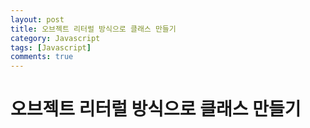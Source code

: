 ```yaml
---
layout: post
title: 오브젝트 리터럴 방식으로 클래스 만들기
category: Javascript
tags: [Javascript]
comments: true
---
```


# 오브젝트 리터럴 방식으로 클래스 만들기

